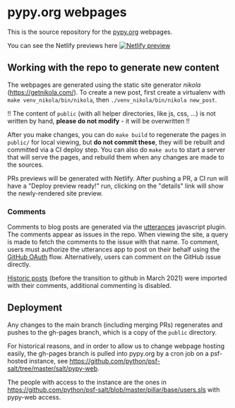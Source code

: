 # pypy.org webpages

This is the source repository for the [pypy.org](https://www.pypy.org) webpages.

You can see the Netlify previews here [![Netlify preview](https://api.netlify.com/api/v1/badges/dcd980ae-706c-4efe-a825-d7f04b054d27/deploy-status)](https://app.netlify.com/sites/keen-mestorf-442210/deploys) 

## Working with the repo to generate new content

The webpages are generated using the static site generator *nikola* (https://getnikola.com/).
To create a new post, first create a virtualenv with `make
venv_nikola/bin/nikola`, then `./venv_nikola/bin/nikola new_post`.

!! The content of `public` (with all helper directories, like js, css, ...) 
   is not written by hand, 
   **please do not modify** - it will be overwritten !!

After you make changes, you can do `make build` to regenerate the pages in
``public/`` for local viewing, but **do not commit these**, they will be
rebuilt and committed via a CI deploy step. You can also do ``make auto`` to
start a server that will serve the pages, and rebuild them when any changes are
made to the sources.

PRs previews will be generated  with Netlify. After pushing a PR, a CI run will
have a "Deploy preview ready!" run, clicking on the "details" link will show the
newly-rendered site preview.


### Comments
Comments to blog posts are generated via the [utterances](https://utteranc.es/)
javascript plugin. The comments appear as issues in the repo.
When viewing the site, a query is made to fetch the comments to the issue with
that name. To comment, users must authorize the utterances app to post on their
behalf using the [GitHub
OAuth](https://developer.github.com/v3/oauth/#web-application-flow) flow.
Alternatively, users can comment on the GitHub issue directly.

[Historic posts](https://morepypy.blogspot.com/) (before the transition to
github in March 2021) were imported with their comments, additional commenting
is disabled.

## Deployment

Any changes to the main branch (including merging PRs) regenerates and pushes
to the gh-pages branch, which is a copy of the `public` directory.

For historical reasons, and in order to allow us to change webpage hosting
easily,  the gh-pages branch is pulled into pypy.org by a cron job on a
psf-hosted instance, see
https://github.com/python/psf-salt/tree/master/salt/pypy-web.

The people with access to the instance are the ones in
https://github.com/python/psf-salt/blob/master/pillar/base/users.sls
with pypy-web access.
